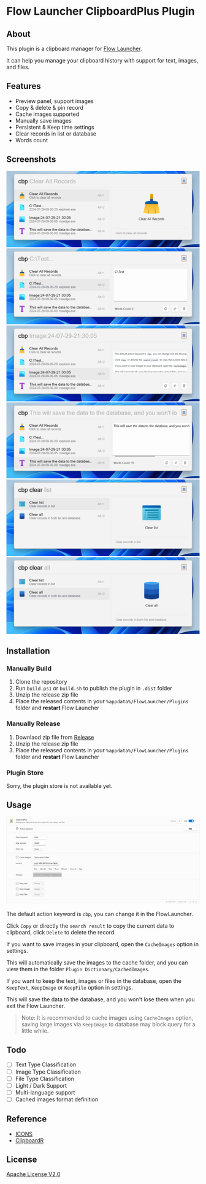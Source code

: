 # Flow Launcher ClipboardPlus Plugin

## About

This plugin is a clipboard manager for [Flow Launcher](https://github.com/Flow-Launcher/Flow.Launcher).

It can help you manage your clipboard history with support for text, images, and files.

## Features

- Preview panel, support images
- Copy & delete & pin record
- Cache images supported
- Manually save images
- Persistent & Keep time settings
- Clear records in list or database
- Words count

## Screenshots

![screenshot1](./images/screenshot1.png)
![screenshot2](./images/screenshot2.png)
![screenshot3](./images/screenshot3.png)
![screenshot4](./images/screenshot4.png)
![screenshot5](./images/screenshot5.png)
![screenshot5](./images/screenshot6.png)

## Installation

### Manually Build

1. Clone the repository
2. Run `build.ps1` or `build.sh` to publish the plugin in `.dist` folder
3. Unzip the release zip file
4. Place the released contents in your `%appdata%/FlowLauncher/Plugins` folder and **restart** Flow Launcher

### Manually Release

1. Downlaod zip file from [Release](https://github.com/Jack251970/Flow.Launcher.Plugin.ClipboardPlus/releases)
2. Unzip the release zip file
3. Place the released contents in your `%appdata%/FlowLauncher/Plugins` folder and **restart** Flow Launcher

### Plugin Store

Sorry, the plugin store is not available yet.

## Usage

![settings](./images/settings.png)

The default action keyword is `cbp`, you can change it in the FlowLauncher.

Click `Copy` or directly the `search result` to copy the current data to clipboard, click `Delete` to delete the record.

If you want to save images in your clipboard, open the `CacheImages` option in settings.

This will automatically save the images to the cache folder, and you can view them in the folder `Plugin Dictionary/CachedImages`.

If you want to keep the text, images or files in the database, open the `KeepText`, `KeepImage` or `KeepFile` option in settings.

This will save the data to the database, and you won't lose them when you exit the Flow Launcher.

> Note: It is recommended to cache images using `CacheImages` option, 
saving large images via `KeepImage` to database may block query for a little while.

## Todo

- [ ] Text Type Classification
- [ ] Image Type Classification
- [ ] File Type Classification
- [ ] Light / Dark Support
- [ ] Multi-language support
- [ ] Cached images format definition

## Reference

- [ICONS](https://icons8.com/icons)
- [ClipboardR](https://github.com/rainyl/Flow.Launcher.Plugin.ClipboardR)

## License

[Apache License V2.0](LICENSE)
